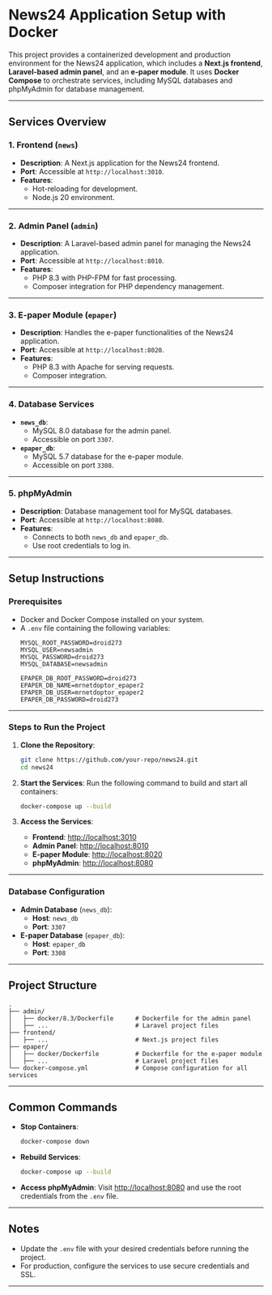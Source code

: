 
# **News24 Application Setup with Docker**

This project provides a containerized development and production environment for the News24 application, which includes a **Next.js frontend**, **Laravel-based admin panel**, and an **e-paper module**. It uses **Docker Compose** to orchestrate services, including MySQL databases and phpMyAdmin for database management.

---

## **Services Overview**

### 1. **Frontend (`news`)**
- **Description**: A Next.js application for the News24 frontend.
- **Port**: Accessible at `http://localhost:3010`.
- **Features**:
  - Hot-reloading for development.
  - Node.js 20 environment.

---

### 2. **Admin Panel (`admin`)**
- **Description**: A Laravel-based admin panel for managing the News24 application.
- **Port**: Accessible at `http://localhost:8010`.
- **Features**:
  - PHP 8.3 with PHP-FPM for fast processing.
  - Composer integration for PHP dependency management.

---

### 3. **E-paper Module (`epaper`)**
- **Description**: Handles the e-paper functionalities of the News24 application.
- **Port**: Accessible at `http://localhost:8020`.
- **Features**:
  - PHP 8.3 with Apache for serving requests.
  - Composer integration.

---

### 4. **Database Services**
- **`news_db`**:
  - MySQL 8.0 database for the admin panel.
  - Accessible on port `3307`.
- **`epaper_db`**:
  - MySQL 5.7 database for the e-paper module.
  - Accessible on port `3308`.

---

### 5. **phpMyAdmin**
- **Description**: Database management tool for MySQL databases.
- **Port**: Accessible at `http://localhost:8080`.
- **Features**:
  - Connects to both `news_db` and `epaper_db`.
  - Use root credentials to log in.

---

## **Setup Instructions**

### Prerequisites
- Docker and Docker Compose installed on your system.
- A `.env` file containing the following variables:
  ```env
  MYSQL_ROOT_PASSWORD=droid273
  MYSQL_USER=newsadmin
  MYSQL_PASSWORD=droid273
  MYSQL_DATABASE=newsadmin

  EPAPER_DB_ROOT_PASSWORD=droid273
  EPAPER_DB_NAME=mrnetdoptor_epaper2
  EPAPER_DB_USER=mrnetdoptor_epaper2
  EPAPER_DB_PASSWORD=droid273
  ```

---

### Steps to Run the Project

1. **Clone the Repository**:
   ```bash
   git clone https://github.com/your-repo/news24.git
   cd news24
   ```

2. **Start the Services**:
   Run the following command to build and start all containers:
   ```bash
   docker-compose up --build
   ```

3. **Access the Services**:
   - **Frontend**: [http://localhost:3010](http://localhost:3010)
   - **Admin Panel**: [http://localhost:8010](http://localhost:8010)
   - **E-paper Module**: [http://localhost:8020](http://localhost:8020)
   - **phpMyAdmin**: [http://localhost:8080](http://localhost:8080)

---

### Database Configuration
- **Admin Database** (`news_db`):
  - **Host**: `news_db`
  - **Port**: `3307`
- **E-paper Database** (`epaper_db`):
  - **Host**: `epaper_db`
  - **Port**: `3308`

---

## **Project Structure**
```plaintext
.
├── admin/
│   ├── docker/8.3/Dockerfile      # Dockerfile for the admin panel
│   ├── ...                        # Laravel project files
├── frontend/
│   ├── ...                        # Next.js project files
├── epaper/
│   ├── docker/Dockerfile          # Dockerfile for the e-paper module
│   ├── ...                        # Laravel project files
└── docker-compose.yml             # Compose configuration for all services
```

---

## **Common Commands**

- **Stop Containers**:
  ```bash
  docker-compose down
  ```

- **Rebuild Services**:
  ```bash
  docker-compose up --build
  ```

- **Access phpMyAdmin**:
  Visit [http://localhost:8080](http://localhost:8080) and use the root credentials from the `.env` file.

---

## **Notes**
- Update the `.env` file with your desired credentials before running the project.
- For production, configure the services to use secure credentials and SSL.

---
